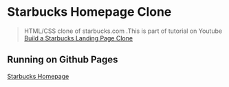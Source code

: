 # Starbucks Homepage Clone

> HTML/CSS clone of starbucks.com .This is part of tutorial on Youtube [Build a Starbucks Landing Page Clone](https://www.youtube.com/watch?v=x_n2FGNsm0o)

## Running on Github Pages

[Starbucks Homepage](https://franzamd.github.io/starbucks-landing-page/)
